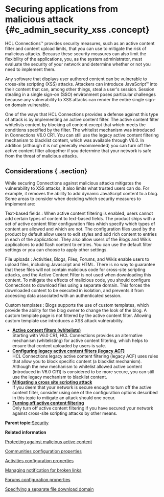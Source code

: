 # Securing applications from malicious attack {#c_admin_security_xss .concept}

HCL Connections™ provides security measures, such as an active content filter and content upload limits, that you can use to mitigate the risk of malicious attacks. Because these security measures can also limit the flexibility of the applications, you, as the system administrator, must evaluate the security of your network and determine whether or not you need to implement them.

Any software that displays user authored content can be vulnerable to cross-site scripting \(XSS\) attacks. Attackers can introduce JavaScript™ into their content that can, among other things, steal a user's session. Session stealing in a single sign-on \(SSO\) environment poses particular challenges because any vulnerability to XSS attacks can render the entire single sign-on domain vulnerable.

One of the ways that HCL Connections provides a defense against this type of attack is by implementing an active content filter. The active content filter whitelists content by blocking all content except that which meets the conditions specified by the filter. The whitelist mechanism was introduced in Connections V6.0 CR1. You can still use the legacy active content filtering mechanism to blacklist content, which was available through V6.0. In addition \(although it is not generally recommended\) you can turn off the active content filter altogether if you determine that your network is safe from the threat of malicious attacks.

## Considerations { .section}

While securing Connections against malicious attacks mitigates the vulnerability to XSS attacks, it also limits what trusted users can do. For example, it removes the ability to add dynamic JavaScript content to a blog. Some areas to consider when deciding which security measures to implement are:

Text-based fields
:   When active content filtering is enabled, users cannot add certain types of content to text-based fields. The product ships with a set of active content filter configuration files which specify which types of content are allowed and which are not. The configuration files used by the product by default allow users to edit styles and add rich content to entries in each of the applications. They also allow users of the Blogs and Wikis applications to add flash content to entries. You can use the default filter settings or you can choose to apply other settings.

File uploads
:   Activities, Blogs, Files, Forums, and Wikis enable users to upload files, including Javascript and HTML. There is no way to guarantee that these files will not contain malicious code for cross-site scripting attacks, and the Active Content Filter is not used when downloading this content. To mitigate the effects of malicious code, you should configure Connections to download files using a separate domain. This forces the downloaded content to be executed in isolation, and prevents it from accessing data associated with an authenticated session.

Custom templates
:   Blogs supports the use of custom templates, which provide the ability for the blog owner to change the look of the blog. A custom template page is not filtered by the active content filter. Allowing custom template use introduces a XSS attack vulnerability.

-   **[Active content filters \(whitelists\)](../secure/sec_acf_whitelist_intro.md)**  
Starting with V6.0 CR1, HCL Connections provides an alternative mechanism \(whitelisting\) for active content filtering, which helps to ensure that content uploaded by users is safe.
-   **[Configuring legacy active content filters \(legacy ACF\)](../secure/sec_acf_legacy_config.md)**  
HCL Connections legacy active content filtering \(legacy ACF\) uses rules that allow you to block specific content \(a blacklist mechanism\). Although the new mechanism to whitelist allowed active content \(introduced in V6.0 CR1\) is considered to be more secure, you can still use the legacy mechanism to blacklist content.
-   **[Mitigating a cross site scripting attack](../secure/t_admin_common_secure_xss.md)**  
If you deem that your network is secure enough to turn off the active content filter, consider using one of the configuration options described in this topic to mitigate an attack should one occur.
-   **[Turning off active content filtering](../secure/t_admin_common_turn_off_filter.md)**  
Only turn off active content filtering if you have secured your network against cross-site scripting attacks by other means.

**Parent topic:**[Security](../secure/c_sec_overview.md)

**Related information**  


[Protecting against malicious active content](../admin/t_admin_communities_filter_active_content.md)

[Communities configuration properties](../admin/r_admin_communities_config_props.md)

[Activities configuration properties](../admin/r_admin_activities_props.md)

[Managing notification for broken links](../admin/t_admin_dogear_broken_URL.md)

[Forums configuration properties](../admin/r_admin_forums_config_props.md)

[Specifying a separate file download domain](../secure/t_admin_act_minimize_xss_risk.md)

